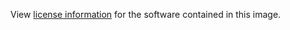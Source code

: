 View [license information](https://github.com/caddyserver/caddy/blob/master/LICENSE) for the software contained in this image.
